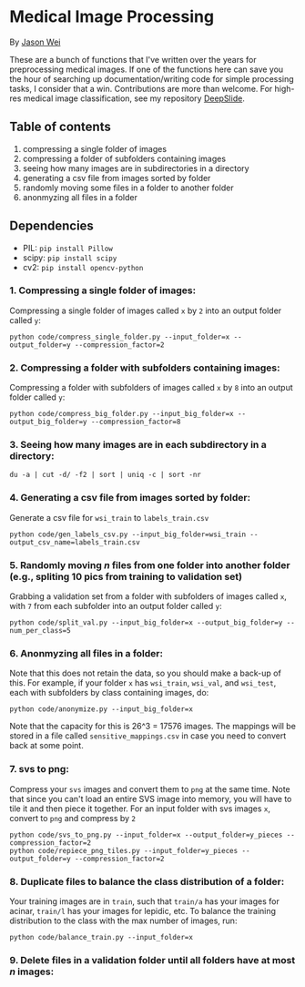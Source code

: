 # Medical Image Processing

By [Jason Wei](https://jasonwei20.github.io/)

These are a bunch of functions that I've written over the years for preprocessing medical images. If one of the functions here can save you the hour of searching up documentation/writing code for simple processing tasks, I consider that a win. Contributions are more than welcome. For high-res medical image classification, see my repository [DeepSlide](https://github.com/BMIRDS/deepslide).

## Table of contents
1. compressing a single folder of images
2. compressing a folder of subfolders containing images
3. seeing how many images are in subdirectories in a directory
4. generating a csv file from images sorted by folder
5. randomly moving some files in a folder to another folder
6. anonmyzing all files in a folder

## Dependencies

- PIL: `pip install Pillow`
- scipy: `pip install scipy`
- cv2: `pip install opencv-python`

### 1. Compressing a single folder of images:
Compressing a single folder of images called `x` by `2` into an output folder called `y`:
```
python code/compress_single_folder.py --input_folder=x --output_folder=y --compression_factor=2
```

### 2. Compressing a folder with subfolders containing images:
Compressing a folder with subfolders of images called `x` by `8` into an output folder called `y`:
```
python code/compress_big_folder.py --input_big_folder=x --output_big_folder=y --compression_factor=8
```

### 3. Seeing how many images are in each subdirectory in a directory:
```
du -a | cut -d/ -f2 | sort | uniq -c | sort -nr
```

### 4. Generating a csv file from images sorted by folder:
Generate a csv file for `wsi_train` to `labels_train.csv`
```
python code/gen_labels_csv.py --input_big_folder=wsi_train --output_csv_name=labels_train.csv
```


### 5. Randomly moving *n* files from one folder into another folder (e.g., spliting 10 pics from training to validation set)
Grabbing a validation set from a folder with subfolders of images called `x`, with `7` from each subfolder into an output folder called `y`:
```
python code/split_val.py --input_big_folder=x --output_big_folder=y --num_per_class=5
```


### 6. Anonmyzing all files in a folder:
Note that this does not retain the data, so you should make a back-up of this. For example, if your folder `x` has `wsi_train`, `wsi_val`, and `wsi_test`, each with subfolders by class containing images, do:
```
python code/anonymize.py --input_big_folder=x
```
Note that the capacity for this is 26^3 = 17576 images. The mappings will be stored in a file called `sensitive_mappings.csv` in case you need to convert back at some point.


### 7. svs to png:
Compress your `svs` images and convert them to `png` at the same time. Note that since you can't load an entire SVS image into memory, you will have to tile it and then piece it together. For an input folder with svs images `x`, convert to `png` and compress by `2`
```
python code/svs_to_png.py --input_folder=x --output_folder=y_pieces --compression_factor=2
python code/repiece_png_tiles.py --input_folder=y_pieces --output_folder=y --compression_factor=2
```

### 8. Duplicate files to balance the class distribution of a folder:
Your training images are in `train`, such that `train/a` has your images for acinar, `train/l` has your images for lepidic, etc. To balance the training distribution to the class with the max number of images, run:
```
python code/balance_train.py --input_folder=x
```

### 9. Delete files in a validation folder until all folders have at most *n* images:


